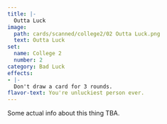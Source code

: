 ```yaml
---
title: |-
  Outta Luck
image: 
  path: cards/scanned/college2/02 Outta Luck.png
  text: Outta Luck
set:
  name: College 2
  number: 2
category: Bad Luck
effects: 
- |-
  Don't draw a card for 3 rounds.
flavor-text: You're unluckiest person ever.
---
```

Some actual info about this thing TBA.

